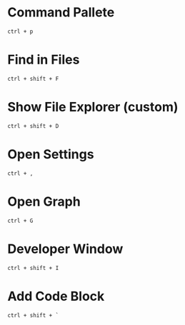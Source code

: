 # Command Pallete

`ctrl + p`

# Find in Files

`ctrl + shift + F`

# Show File Explorer (custom)

`ctrl + shift + D`

# Open Settings

`ctrl + ,`

# Open Graph

`ctrl + G`

# Developer Window

`ctrl + shift + I`

# Add Code Block

```
ctrl + shift + `
```
